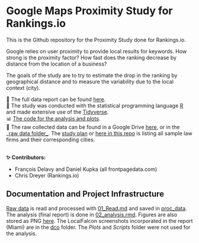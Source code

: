 # Google Maps Proximity Study for Rankings.io

This is the Github repository for the Proximity Study done for Rankings.io.   

Google relies on user proximity to provide local results for keywords. How strong is the proximity factor? How fast does the ranking decrease by distance from the location of a business?  

The goals of the study are to try to estimate the drop in the ranking by geographical distance and to measure the variability due to the local context (city).


:pencil: The full data report can be found [here](https://frontpagedata.com/google-maps-proximity).  
:hammer: The study was conducted with the statistical programming language [R](https://www.r-project.org/) and made extensive use of the [Tidyverse](https://www.tidyverse.org/).  
:bar_chart: [The code for the analysis and plots](https://github.com/frontpagedata/google-maps-proximity/blob/main/rmd/02_analysis.rmd).   
:page_facing_up: The raw collected data can be found in a Google Drive [here](https://drive.google.com/drive/folders/1LL4prLXtapYFXVvw7kgBnqBpzoU3t0lj), or in the _[raw data folder_](https://github.com/frontpagedata/google-maps-proximity/tree/main/raw_data/raw_scans). The [study plan](https://docs.google.com/spreadsheets/d/1wD6ZWDLu2rB-cMgIncDqrIgM_wJ3Ag4Q5Lb7ygvOysA/) or [here in this repo](https://github.com/frontpagedata/google-maps-proximity/blob/main/raw_data/study_plan.csv) is listing all sample law firms and their corresponding cities.  
 

**:sparkles: Contributors:**  
* François Delavy and Daniel Kupka (all frontpagedata.com)
* Chris Dreyer (Rankings.io)


## Documentation and Project Infrastructure
[Raw data](https://github.com/frontpagedata/google-maps-proximity/tree/main/raw_data/raw_scans) is read and processed with [01_Read.md](https://github.com/frontpagedata/google-maps-proximity/blob/main/rmd/01_read.Rmd) and saved in [proc_data](https://github.com/frontpagedata/google-maps-proximity/blob/main/proc_data/samples_50cities.rds). The analysis (final report) is done in [02_analysis.rmd](https://github.com/frontpagedata/google-maps-proximity/blob/main/rmd/02_analysis.rmd). Figures are also stored as PNG [here](https://github.com/frontpagedata/google-maps-proximity/tree/main/rmd/02_analysis_files/figure-html). The LocalFalcon screenshots incorporated in the report (Miami) are in the [dco](https://github.com/frontpagedata/google-maps-proximity/tree/main/doc) folder. The _Plots_ and _Scripts_ folder were not used for the analysis.  
